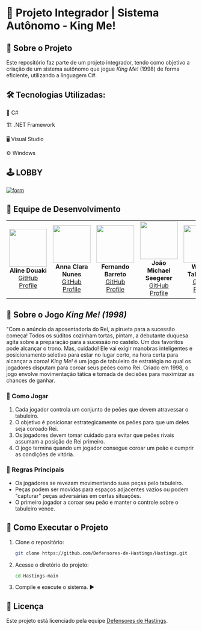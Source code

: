 # 👑 Projeto Integrador | Sistema Autônomo - King Me!

## 📌 Sobre o Projeto
Este repositório faz parte de um projeto integrador, tendo como objetivo a criação de um sistema autônomo que jogue *King Me!* (1998) de forma eficiente, utilizando a linguagem C#.

## 🛠️ Tecnologias Utilizadas:
🔹 C#

🏗️ .NET Framework

🖥️ Visual Studio

⚙️ Windows

## 🕹️ LOBBY
[![form](https://github.com/annascooby/Hastings/blob/main/imagens/antes%20de%20rodar.jpeg)](https://github.com/annascooby/Hastings/blob/5bfe628414833d1783c9faf8e8cf5541b3030b7e/PI_3_Defensores_de_Hastings/PI_3_Defensores_de_Hastings/Form1.Designer.cs)

## 👥 Equipe de Desenvolvimento
<table>
  <tr>
    <td align="center">
      <img src="https://avatars.githubusercontent.com/u/123590731?v=4" width="100px" height="100px"/><br>
      <b>Aline Douaki</b><br>
      <a href="https://github.com/alinedka">GitHub Profile</a>
    </td>
    <td align="center">
      <img src="https://avatars.githubusercontent.com/u/161133027?s=400&u=eb1f3e39cb9d28babfd658aab78f75a2b805e6ad&v=4" width="100px" height="100px"/><br>
      <b>Anna Clara Nunes</b><br>
      <a href="https://github.com/annascooby">GitHub Profile</a>
    </td>
    <td align="center">
      <img src="https://avatars.githubusercontent.com/u/152815498?v=4" width="100px" height="100px"/><br>
      <b>Fernando Barreto</b><br>
      <a href="https://github.com/Kalimbinha">GitHub Profile</a>
    </td>
    <td align="center">
      <img src="https://avatars.githubusercontent.com/u/160083859?v=4" width="100px" height="100px"/><br>
      <b>João Michael Seegerer</b><br>
      <a href="https://github.com/JmZgerr95">GitHub Profile</a>
    </td>
    <td align="center">
      <img src="https://avatars.githubusercontent.com/u/142936260?v=4" width="100px" height="100px"/><br>
      <b>William Takahashi</b><br>
      <a href="https://github.com/Shykairi">GitHub Profile</a>
    </td>
  </tr>
</table>


## 🎲 Sobre o Jogo *King Me! (1998)*
"Com o anúncio da aposentadoria do Rei, a pirueta para a sucessão começa! Todos os súditos cozinham tortas, pintam, a debutante duquesa agita sobre a preparação para a sucessão no castelo. Um dos favoritos pode alcançar o trono. Mas, cuidado! Ele vai exigir manobras inteligentes e posicionamento seletivo para estar no lugar certo, na hora certa para alcançar a coroa!
*King Me!* é um jogo de tabuleiro de estratégia no qual os jogadores disputam para coroar seus peões como Rei. Criado em 1998, o jogo envolve movimentação tática e tomada de decisões para maximizar as chances de ganhar.

### 🔹 Como Jogar
1. Cada jogador controla um conjunto de peões que devem atravessar o tabuleiro.
2. O objetivo é posicionar estrategicamente os peões para que um deles seja coroado Rei.
3. Os jogadores devem tomar cuidado para evitar que peões rivais assumam a posição de Rei primeiro.
4. O jogo termina quando um jogador consegue coroar um peão e cumprir as condições de vitória.

### 🔹 Regras Principais
- Os jogadores se revezam movimentando suas peças pelo tabuleiro.
- Peças podem ser movidas para espaços adjacentes vazios ou podem "capturar" peças adversárias em certas situações.
- O primeiro jogador a coroar seu peão e manter o controle sobre o tabuleiro vence.

## 🚀 Como Executar o Projeto
1. Clone o repositório:
   ```sh
   git clone https://github.com/Defensores-de-Hastings/Hastings.git
   ```
2. Acesse o diretório do projeto:
   ```sh
   cd Hastings-main
   ```
3. Compile e execute o sistema. ▶️

## 📄 Licença
Este projeto está licenciado pela equipe [Defensores de Hastings](https://github.com/Defensores-de-Hastings).

